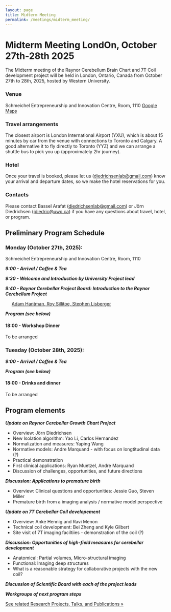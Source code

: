 ```yaml
---
layout: page
title: Midterm Meeting
permalink: /meetings/midterm_meeting/
---
```


# Midterm Meeting LondOn, October 27th-28th 2025

The Midterm meeting of the Raynor Cerebellum Brain Chart and 7T Coil development project will be held in London, Ontario, Canada from October 27th to 28th, 2025, hosted by Western University.

### Venue
Schmeichel Entrepreneurship and Innovation Centre, Room, 1110 [Google Maps](https://www.google.com/maps/place/Ronald+D.+Schmeichel+Building+for+Entrepreneurship+and+Innovation/@43.007355,-81.2799882,16z/data=!4m6!3m5!1s0x882eefbcb4e0ae1d:0xe737f47c98e72df9!8m2!3d43.0073324!4d-81.2766097!16s%2Fg%2F11kbywxhs3!5m1!1e4?hl=en-US&entry=ttu&g_ep=EgoyMDI1MDcxNi4wIKXMDSoASAFQAw%3D%3D)

### Travel arrangements
The closest airport is London International Airport (YXU), which is about 15 minutes by car from the venue with connections to Toronto and Calgary. A good alternative it to fly directly to Toronto (YYZ) and we can arrange a shuttle bus to pick you up (approximately 2hr journey).

### Hotel
Once your travel is booked, please let us (diedrichsenlab@gmail.com) know your arrival and departure dates, so we make the hotel reservations for you.

### Contacts
Please contact Bassel Arafat (diedrichsenlab@gmail.com) or Jörn Diedrichsen (jdiedric@uwo.ca) if you have any questions about travel, hotel, or program.

##  Preliminary Program Schedule
### Monday (October 27th, 2025):
Schmeichel Entrepreneurship and Innovation Centre, Room, 1110

***9:00 - Arrival / Coffee & Tea***

***9:30 - Welcome and Introduction by University Project lead***

***9:40 - Raynor Cerebellar Project Board: Introduction to the Raynor Cerebellum Project***

&nbsp;&nbsp;&nbsp;&nbsp; [Adam Hantman, Roy Sillitoe, Stephen Lisberger](https://raynorcerebellumproject.org/our-team-2/)


***Program (see below)***

#### 18:00 - Workshop Dinner
To be arranged


### Tuesday (October 28th, 2025):
***9:00 - Arrival / Coffee & Tea***

***Program (see below)***

#### 18:00 - Drinks and dinner
To be arranged

## Program elements

***Update on Raynor Cerebellar Growth Chart Project***

* Overview: Jörn Diedrichsen
* New Isolation algorithm: Yao Li, Carlos Hernandez
* Normalization and measures: Yaping Wang
* Normative models: Andre Marquand - with focus on longtitudinal data (?)
* Practical demonstration
* First clinical applications: Ryan Muetzel, Andre Marquand
* Discussion of challenges, opportunities, and future directions

***Discussion: Applications to premature birth***

* Overview: Clinical questions and opportunities: Jessie Guo, Steven Miller
* Premature birth from a imaging analysis / normative model perspective

***Update on 7T Cerebellar Coil developement***

* Overview: Anke Hennig and Ravi Menon
* Technical coil development: Bei Zheng and Kyle Gilbert
* Site visit of 7T imaging faciltiies - demonstration of the coil (?)

***Discussion: Opportunities of high-field measures for cerebellar development***

* Anatomical: Partial volumes, Micro-structural imaging
* Functional: Imaging deep structures
* What is a reasonable strategy for collaborative projects with the new coil?

***Discussion of Scientific Board with each of the project leads***

***Workgroups of next program steps***

[See related Research Projects, Talks, and Publications »](/meetings/midterm_research/)

